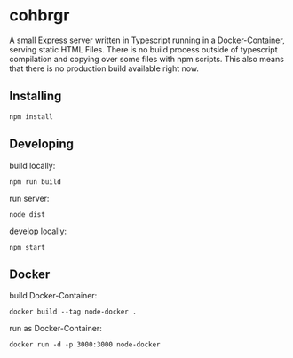 # cohbrgr

A small Express server written in Typescript running in a Docker-Container, serving static HTML Files.
There is no build process outside of typescript compilation and copying over some files with npm scripts.
This also means that there is no production build available right now.


## Installing

```
npm install
```


## Developing



build locally: 
```
npm run build
```
run server: 
```
node dist
```
develop locally: 
```
npm start
```


## Docker

build Docker-Container: 
```
docker build --tag node-docker .
```

run as Docker-Container: 
```
docker run -d -p 3000:3000 node-docker
```
